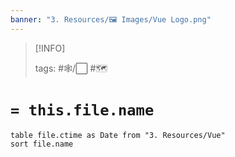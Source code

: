 ```yaml
---
banner: "3. Resources/🖼️ Images/Vue Logo.png"
---
```



> [!INFO]
> 
> tags:  #🕸️/⬜ #🗺️


# `= this.file.name`

```dataview
table file.ctime as Date from "3. Resources/Vue"
sort file.name
```

